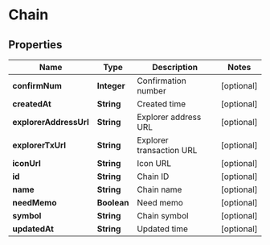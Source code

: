 

# Chain


## Properties

| Name | Type | Description | Notes |
|------------ | ------------- | ------------- | -------------|
|**confirmNum** | **Integer** | Confirmation number |  [optional] |
|**createdAt** | **String** | Created time |  [optional] |
|**explorerAddressUrl** | **String** | Explorer address URL |  [optional] |
|**explorerTxUrl** | **String** | Explorer transaction URL |  [optional] |
|**iconUrl** | **String** | Icon URL |  [optional] |
|**id** | **String** | Chain ID |  [optional] |
|**name** | **String** | Chain name |  [optional] |
|**needMemo** | **Boolean** | Need memo |  [optional] |
|**symbol** | **String** | Chain symbol |  [optional] |
|**updatedAt** | **String** | Updated time |  [optional] |



